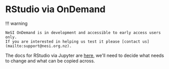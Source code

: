 # RStudio via OnDemand

!!! warning

    NeSI OnDemand is in development and accessible to early access users only.
    If you are interested in helping us test it please [contact us](mailto:support@nesi.org.nz).

The docs for RStudio via Jupyter are [here](../../Interactive_computing_using_Jupyter/RStudio_via_Jupyter_on_NeSI.md), we'll need to decide what needs to change and what can be copied across.

